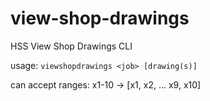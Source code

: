 # view-shop-drawings
HSS View Shop Drawings CLI

usage:
`viewshopdrawings <job> [drawing(s)]`

can accept ranges:
x1-10 -> [x1, x2, ... x9, x10]
